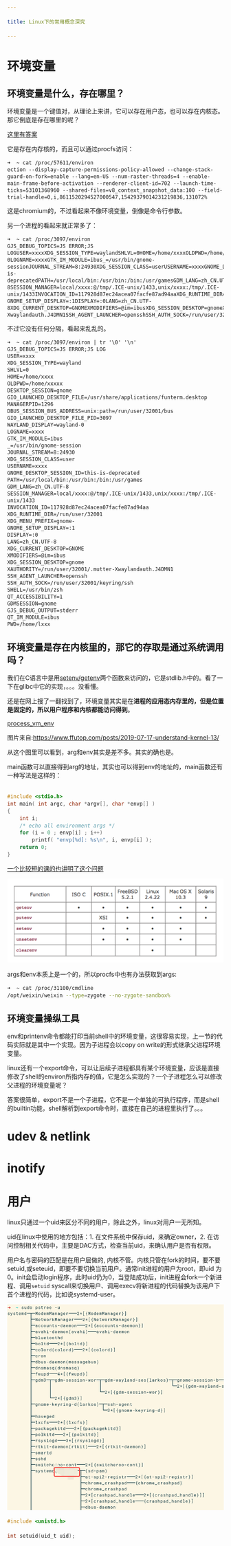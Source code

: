 ```yaml
---

title: Linux下的常用概念深究

---
```


# 环境变量

## 环境变量是什么，存在哪里？

环境变量是一个键值对，从理论上来讲，它可以存在用户态，也可以存在内核态。那它倒底是存在哪里的呢？

[这里有答案](https://stackoverflow.com/questions/532155/linux-where-are-environment-variables-stored)

它是存在内存核的，而且可以通过procfs访问：

```
➜  ~ cat /proc/57611/environ
ection --display-capture-permissions-policy-allowed --change-stack-guard-on-fork=enable --lang=en-US --num-raster-threads=4 --enable-main-frame-before-activation --renderer-client-id=702 --launch-time-ticks=53101368960 --shared-files=v8_context_snapshot_data:100 --field-trial-handle=0,i,8611520294527000547,15429379014231219836,131072%
```
这是chromium的，不过看起来不像环境变量，倒像是命令行参数。

另一个进程的看起来就正常多了：
```
➜  ~ cat /proc/3097/environ 
GJS_DEBUG_TOPICS=JS ERROR;JS LOGUSER=xxxxXDG_SESSION_TYPE=waylandSHLVL=0HOME=/home/xxxxOLDPWD=/home/xxxxDESKTOP_SESSION=gnomeGIO_LAUNCHED_DESKTOP_FILE=/usr/share/applications/funterm.desktopMANAGERPID=1296DBUS_SESSION_BUS_ADDRESS=unix:path=/run/user/32001/busGIO_LAUNCHED_DESKTOP_FILE_PID=3097WAYLAND_DISPLAY=wayland-0LOGNAME=xxxxGTK_IM_MODULE=ibus_=/usr/bin/gnome-sessionJOURNAL_STREAM=8:24930XDG_SESSION_CLASS=userUSERNAME=xxxxGNOME_DESKTOP_SESSION_ID=this-is-deprecatedPATH=/usr/local/bin:/usr/bin:/bin:/usr/gamesGDM_LANG=zh_CN.UTF-8SESSION_MANAGER=local/xxxx:@/tmp/.ICE-unix/1433,unix/xxxx:/tmp/.ICE-unix/1433INVOCATION_ID=117928d87ec24acea07facfe87ad94aaXDG_RUNTIME_DIR=/run/user/32001XDG_MENU_PREFIX=gnome-GNOME_SETUP_DISPLAY=:1DISPLAY=:0LANG=zh_CN.UTF-8XDG_CURRENT_DESKTOP=GNOMEXMODIFIERS=@im=ibusXDG_SESSION_DESKTOP=gnomeXAUTHORITY=/run/user/32001/.mutter-Xwaylandauth.J4DMN1SSH_AGENT_LAUNCHER=opensshSSH_AUTH_SOCK=/run/user/32001/keyring/sshSHELL=/usr/bin/zshQT_ACCESSIBILITY=1GDMSESSION=gnomeGJS_DEBUG_OUTPUT=stderrQT_IM_MODULE=ibusPWD=XXXX
```

不过它没有任何分隔，看起来乱乱的。

```
➜  ~ cat /proc/3097/environ | tr '\0' '\n'
GJS_DEBUG_TOPICS=JS ERROR;JS LOG
USER=xxxx
XDG_SESSION_TYPE=wayland
SHLVL=0
HOME=/home/xxxx
OLDPWD=/home/xxxxx
DESKTOP_SESSION=gnome
GIO_LAUNCHED_DESKTOP_FILE=/usr/share/applications/funterm.desktop
MANAGERPID=1296
DBUS_SESSION_BUS_ADDRESS=unix:path=/run/user/32001/bus
GIO_LAUNCHED_DESKTOP_FILE_PID=3097
WAYLAND_DISPLAY=wayland-0
LOGNAME=xxxx
GTK_IM_MODULE=ibus
_=/usr/bin/gnome-session
JOURNAL_STREAM=8:24930
XDG_SESSION_CLASS=user
USERNAME=xxxx
GNOME_DESKTOP_SESSION_ID=this-is-deprecated
PATH=/usr/local/bin:/usr/bin:/bin:/usr/games
GDM_LANG=zh_CN.UTF-8
SESSION_MANAGER=local/xxxx:@/tmp/.ICE-unix/1433,unix/xxxx:/tmp/.ICE-unix/1433
INVOCATION_ID=117928d87ec24acea07facfe87ad94aa
XDG_RUNTIME_DIR=/run/user/32001
XDG_MENU_PREFIX=gnome-
GNOME_SETUP_DISPLAY=:1
DISPLAY=:0
LANG=zh_CN.UTF-8
XDG_CURRENT_DESKTOP=GNOME
XMODIFIERS=@im=ibus
XDG_SESSION_DESKTOP=gnome
XAUTHORITY=/run/user/32001/.mutter-Xwaylandauth.J4DMN1
SSH_AGENT_LAUNCHER=openssh
SSH_AUTH_SOCK=/run/user/32001/keyring/ssh
SHELL=/usr/bin/zsh
QT_ACCESSIBILITY=1
GDMSESSION=gnome
GJS_DEBUG_OUTPUT=stderr
QT_IM_MODULE=ibus
PWD=/home/lxxx
```

## 环境变量是存在内核里的，那它的存取是通过系统调用吗？

我们在C语言中是用[setenv/getenv](https://man7.org/linux/man-pages/man3/setenv.3.html)两个函数来访问的，它是stdlib.h中的。看了一下在glibc中它的实现，。。。没看懂。

还是在网上搜了一翻找到了，环境变量其实是在**进程的应用态内存里的，但是位置是固定的，所以用户程序和内核都能访问得到**。

[process_vm_env](assets/process_vm_env.png)

图片来自:https://www.ffutop.com/posts/2019-07-17-understand-kernel-13/

从这个图里可以看到，arg和env其实是差不多。其实的确也是。

main函数可以直接得到arg的地址，其实也可以得到env的地址的，main函数还有一种写法是这样的：

```cpp

#include <stdio.h>
int main( int argc, char *argv[], char *envp[] )
{
    int i;
    /* echo all environment args */
    for (i = 0 ; envp[i] ; i++)
        printf( "envp[%d]: %s\n", i, envp[i] );
    return 0;
}

```

[一个比较短的课的也讲明了这个问题](assets/linux_environment.pdf)


![env相关函数在各OS中的支持情况](assets/get_env.png)


args和env本质上是一个的，所以procfs中也有办法获取到args:

```bash
➜  ~ cat /proc/31100/cmdline 
/opt/weixin/weixin --type=zygote --no-zygote-sandbox%
```

## 环境变量操纵工具

env和printenv命令都能打印当前shell中的环境变量，这很容易实现，上一节的代码实际就是其中一个实现。因为子进程会以copy on write的形式继承父进程环境变量。

linux还有一个export命令，可以让后续子进程都具有某个环境变量，应该是直接修改了shell的environ所指内存的值，它是怎么实现的？一个子进程怎么可以修改父进程的环境变量呢？

答案很简单，export不是一个子进程，它不是一个单独的可执行程序，而是shell的builtin功能，shell解析到export命令时，直接在自己的进程里执行了。。。

# udev & netlink



# inotify

# 用户

linux只通过一个uid来区分不同的用户，除此之外，linux对用户一无所知。

uid在linux中使用的地方包括：1. 在文件系统中保存uid，来确定owner，2. 在访问控制相关代码中，主要是DAC方式，检查当前uid，来确认用户是否有权限。

用户名与密码的匹配是在用户层做的, 内核不管。内核只管在fork的时间，要不要setuid,或seteuid，即要不要切换当前用户。通常init进程的用户为root，即uid 为0。init会启动login程序，此时uid仍为0，当登陆成功后，init进程会fork一个新进程、调用`setuid` syscall来切换用户、调用execv将新进程的代码替换为该用户下首个进程的代码，比如说systemd-user。

![change user](assets/user_id_change.png)

```c
#include <unistd.h>

int setuid(uid_t uid);
```